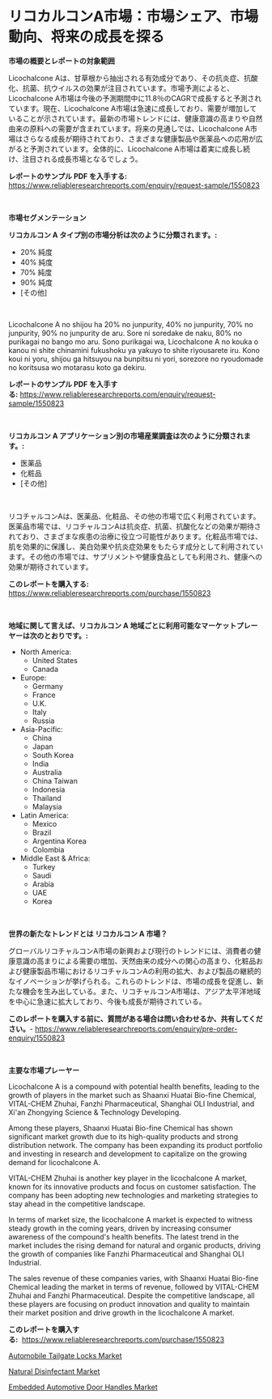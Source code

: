 <p><h1>リコカルコンA市場：市場シェア、市場動向、将来の成長を探る</h1></p><p><strong>市場の概要とレポートの対象範囲</strong></p>
<p><p>Licochalcone Aは、甘草根から抽出される有効成分であり、その抗炎症、抗酸化、抗菌、抗ウイルスの効果が注目されています。市場予測によると、Licochalcone A市場は今後の予測期間中に11.8％のCAGRで成長すると予測されています。現在、Licochalcone A市場は急速に成長しており、需要が増加していることが示されています。最新の市場トレンドには、健康意識の高まりや自然由来の原料への需要が含まれています。将来の見通しでは、Licochalcone A市場はさらなる成長が期待されており、さまざまな健康製品や医薬品への応用が広がると予測されています。全体的に、Licochalcone A市場は着実に成長し続け、注目される成長市場となるでしょう。</p></p>
<p><strong>レポートのサンプル PDF を入手する:</strong> <a href="https://www.reliableresearchreports.com/enquiry/request-sample/1550823">https://www.reliableresearchreports.com/enquiry/request-sample/1550823</a></p>
<p>&nbsp;</p>
<p><strong>市場セグメンテーション</strong></p>
<p><strong>リコカルコン A タイプ別の市場分析は次のように分類されます。:</strong></p>
<p><ul><li>20% 純度</li><li>40% 純度</li><li>70% 純度</li><li>90% 純度</li><li>[その他]</li></ul></p>
<p>&nbsp;</p>
<p><p>Licochalcone A no shijou ha 20% no junpurity, 40% no junpurity, 70% no junpurity, 90% no junpurity de aru. Sore ni soredake de naku, 80% no purikagai no bango mo aru. Sono purikagai wa, Licochalcone A no kouka o kanou ni shite chinamini fukushoku ya yakuyo to shite riyousarete iru. Kono koui ni yoru, shijou ga hitsuyou na bunpitsu ni yori, sorezore no ryoudomade no koritsusa wo motarasu koto ga dekiru.</p></p>
<p><strong>レポートのサンプル PDF を入手する:</strong>&nbsp;<a href="https://www.reliableresearchreports.com/enquiry/request-sample/1550823">https://www.reliableresearchreports.com/enquiry/request-sample/1550823</a></p>
<p>&nbsp;</p>
<p><strong> リコカルコン A アプリケーション別の市場産業調査は次のように分類されます。:</strong></p>
<p><ul><li>医薬品</li><li>化粧品</li><li>[その他]</li></ul></p>
<p>&nbsp;</p>
<p><p>リコチャルコンAは、医薬品、化粧品、その他の市場で広く利用されています。医薬品市場では、リコチャルコンAは抗炎症、抗菌、抗酸化などの効果が期待されており、さまざまな疾患の治療に役立つ可能性があります。化粧品市場では、肌を効果的に保護し、美白効果や抗炎症効果をもたらす成分として利用されています。その他の市場では、サプリメントや健康食品としても利用され、健康への効果が期待されています。</p></p>
<p><strong>このレポートを購入する:</strong>&nbsp; <a href="https://www.reliableresearchreports.com/purchase/1550823">https://www.reliableresearchreports.com/purchase/1550823</a></p>
<p>&nbsp;</p>
<p><strong>地域に関して言えば、リコカルコン A 地域ごとに利用可能なマーケットプレーヤーは次のとおりです。:</strong></p>
<p><ul>
    <li>
        North America:
        <ul>
            <li>United States</li>
            <li>Canada</li>
        </ul>
    </li>
    <li>
        Europe:
        <ul>
            <li>Germany</li>
            <li>France</li>
            <li>U.K.</li>
            <li>Italy</li>
            <li>Russia</li>
        </ul>
    </li>
    <li>
        Asia-Pacific:
        <ul>
            <li>China</li>
            <li>Japan</li>
            <li>South Korea</li>
            <li>India</li>
            <li>Australia</li>
            <li>China Taiwan</li>
            <li>Indonesia</li>
            <li>Thailand</li>
            <li>Malaysia</li>
        </ul>
    </li>
    <li>
        Latin America:
        <ul>
            <li>Mexico</li>
            <li>Brazil</li>
            <li>Argentina Korea</li>
            <li>Colombia</li>
        </ul>
    </li>
    <li>
        Middle East & Africa:
        <ul>
            <li>Turkey</li>
            <li>Saudi</li>
            <li>Arabia</li>
            <li>UAE</li>
            <li>Korea</li>
        </ul>
    </li>
    </ul></p>
<p>&nbsp;</p>
<p><strong>世界の新たなトレンドとは リコカルコン A 市場？</strong></p>
<p><p>グローバルリコチャルコンA市場の新興および現行のトレンドには、消費者の健康意識の高まりによる需要の増加、天然由来の成分への関心の高まり、化粧品および健康製品市場におけるリコチャルコンAの利用の拡大、および製品の継続的なイノベーションが挙げられる。これらのトレンドは、市場の成長を促進し、新たな機会を生み出している。また、リコチャルコンA市場は、アジア太平洋地域を中心に急速に拡大しており、今後も成長が期待されている。</p></p>
<p><strong>このレポートを購入する前に、質問がある場合は問い合わせるか、共有してください。</strong>- <a href="https://www.reliableresearchreports.com/enquiry/pre-order-enquiry/1550823">https://www.reliableresearchreports.com/enquiry/pre-order-enquiry/1550823</a></p>
<p>&nbsp;</p>
<p><strong>主要な市場プレーヤー</strong></p>
<p><p>Licochalcone A is a compound with potential health benefits, leading to the growth of players in the market such as Shaanxi Huatai Bio-fine Chemical, VITAL-CHEM Zhuhai, Fanzhi Pharmaceutical, Shanghai OLI Industrial, and Xi'an Zhongying Science & Technology Developing. </p><p>Among these players, Shaanxi Huatai Bio-fine Chemical has shown significant market growth due to its high-quality products and strong distribution network. The company has been expanding its product portfolio and investing in research and development to capitalize on the growing demand for licochalcone A.</p><p>VITAL-CHEM Zhuhai is another key player in the licochalcone A market, known for its innovative products and focus on customer satisfaction. The company has been adopting new technologies and marketing strategies to stay ahead in the competitive landscape.</p><p>In terms of market size, the licochalcone A market is expected to witness steady growth in the coming years, driven by increasing consumer awareness of the compound's health benefits. The latest trend in the market includes the rising demand for natural and organic products, driving the growth of companies like Fanzhi Pharmaceutical and Shanghai OLI Industrial.</p><p>The sales revenue of these companies varies, with Shaanxi Huatai Bio-fine Chemical leading the market in terms of revenue, followed by VITAL-CHEM Zhuhai and Fanzhi Pharmaceutical. Despite the competitive landscape, all these players are focusing on product innovation and quality to maintain their market position and drive growth in the licochalcone A market.</p></p>
<p><strong>このレポートを購入する:</strong>&nbsp;&nbsp;<a href="https://www.reliableresearchreports.com/purchase/1550823">https://www.reliableresearchreports.com/purchase/1550823</a></p>
<p><p><a href="https://unruly-ladybug-44b.notion.site/Decoding-the-Automobile-Tailgate-Locks-Market-A-Deep-Dive-into-the-Latest-Market-Trends-Market-Seg-2715ed35d8dc46d4ae950fc165ac6f0c">Automobile Tailgate Locks Market</a></p><p><a href="https://github.com/lataunyatinikmelvin59ilbd0dv/Market-Research-Report-List-1/blob/main/natural-disinfectant-market.md">Natural Disinfectant Market</a></p><p><a href="https://cute-banjo-8ca.notion.site/Embedded-Automotive-Door-Handles-Market-Centers-on-Aspects-such-as-Market-Growth-Market-Share-Mark-06a0923cf95d47abb47de14f8b48f863">Embedded Automotive Door Handles Market</a></p></p>